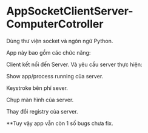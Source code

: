 # AppSocketClientServer-ComputerCotroller

Dùng thư viện socket và ngôn ngữ Python.

App này bao gồm các chức năng: 

Client kết nối đến Server. Và yêu cầu server thực hiện:

Show app/process running của server.

Keystroke bên phí sever.

Chụp màn hình của server.

Thay đổi registry của server.

**Tuy vậy app vẫn còn 1 số bugs chưa fix.
